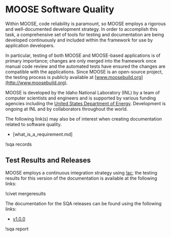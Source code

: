 # MOOSE Software Quality

Within MOOSE, code reliability is paramount, so MOOSE employs a rigorous and well-documented
development strategy.  In order to accomplish this task, a comprehensive set of tools for testing and
documentation are being developed continuously and included within the framework for use by
application developers.

In particular, testing of both MOOSE and MOOSE-based applications is of primary importance; changes
are only merged into the framework once manual code review and the automated tests have ensured the
changes are compatible with the applications. Since MOOSE is an open-source project, the testing
process is publicly available at [www.moosebuild.org](http://www.moosebuild.org).

MOOSE is developed by the Idaho National Laboratory (INL) by a team of computer scientists and
engineers and is supported by various funding agencies including the
[United States Department of Energy](http://energy.gov/). Development is ongoing at INL and by
collaborators throughout the world.

The following link(s) may also be of interest when creating documentation related to software
quality.

- [what_is_a_requirement.md]

!sqa records

## Test Results and Releases

MOOSE employs a continuous integration strategy using [!ac](CIVET); the testing results for
this version of the documentation is available at the following links:

!civet mergeresults

The documentation for the SQA releases can be found using the following links:

- [v1.0.0](https://mooseframework.org/releases/moose/v1.0.0)

!sqa report
